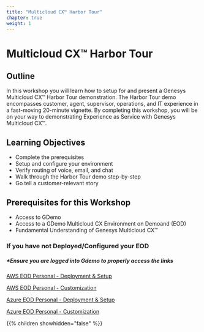 ```yaml
---
title: "Multicloud CX™ Harbor Tour"
chapter: true
weight: 1
---
```

# Multicloud CX™ Harbor Tour
## Outline
In this workshop you will learn how to setup for and present a Genesys Multicloud CX™ Harbor Tour demonstration.  The Harbor Tour demo encompasses customer, agent, supervisor, operations, and IT experience in a fast-moving 20-minute vignette.  By completing this workshop, you will be on your way to demonstrating Experience as Service with Genesys Multicloud CX™.  

## Learning Objectives
- Complete the prerequisites
- Setup and configure your environment
- Verify routing of voice, email, and chat
- Walk through the Harbor Tour demo step-by-step
- Go tell a customer-relevant story

## Prerequisites for this Workshop 
- Access to GDemo
- Access to a GDemo Multicloud CX Environment on Demoand (EOD)
- Fundamental Understanding of Genesys Multicloud CX™

### If you have not Deployed/Configured your EOD
##### *Ensure you are logged into Gdemo to properly access the links

[AWS EOD Personal - Deployment & Setup](https://gdemo.demo.genesys.com/demos/5e8df9159be5c1b83d0d300b)

[AWS EOD Personal - Customization](https://gdemo.demo.genesys.com/demos/5e8dfc009be5c1b83d0d301d)

[Azure EOD Personal - Deployment & Setup](https://gdemo.demo.genesys.com/demos/609c50fa4666c400114e0739)

[Azure EOD Personal - Customization](https://gdemo.demo.genesys.com/demos/609c50c74666c400114e06ea)


{{% children showhidden="false" %}}